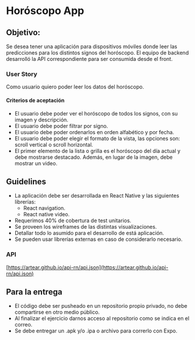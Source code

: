 # Horóscopo App

## Objetivo:
Se desea tener una aplicación para dispositivos móviles donde leer las predicciones para los distintos signos del horóscopo.
El equipo de backend desarrolló la API correspondiente para ser consumida desde el front.

### User Story
Como usuario quiero poder leer los datos del horóscopo.

#### Criterios de aceptación
- El usuario debe poder ver el horóscopo de todos los signos, con su imagen y descripción.
- El usuario debe poder filtrar por signo.
- El usuario debe poder ordenarlos en orden alfabético y por fecha.
- El usuario debe poder elegir el formato de la vista, las opciones son: scroll vertical o scroll horizontal.
- El primer elemento de la lista o grilla es el horóscopo del día actual y debe mostrarse destacado. Además, en lugar de la imagen, debe mostrar un video.

## Guidelines
- La aplicación debe ser desarrollada en React Native y las siguientes librerías:
  - React navigation.
  - React native video.
- Requerimos 40% de cobertura de test unitarios.
- Se proveen los wireframes de las distintas visualizaciones.
- Detallar todo lo asumido para el desarrollo de está aplicación.
- Se pueden usar librerías externas en caso de considerarlo necesario.

### API
[https://artear.github.io/api-rn/api.json](https://artear.github.io/api-rn/api.json)

## Para la entrega
- El código debe ser pusheado en un repositorio propio privado, no debe compartirse en otro medio público.
- Al finalizar el ejercicio darnos acceso al repositorio como se indica en el correo.
- Se debe entregar un .apk y/o .ipa o archivo para correrlo con Expo.
